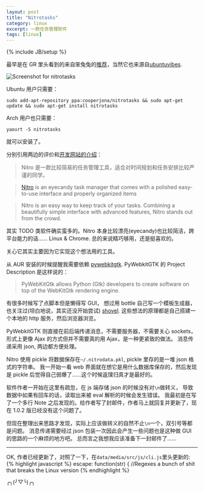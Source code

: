 ```yaml
---
layout: post
title: "Nitrotasks"
category: linux
excerpt: 一款任务管理软件
tags: [linux]
---
```

{% include JB/setup %}

最早是在 GR 里头看到的来自笨兔兔的[推荐](http://www.bentutu.com/2012/04/nitro-task-management-tool.html/)，当然它也来源自[ubuntuvibes](http://www.bentutu.com/2012/04/nitro-task-management-tool.html/).

![Screenshot for nitrotasks]({{BASE_PATH}}/images/misc/nitrotasks.jpg)

Ubuntu 用户只需要：

    sudo add-apt-repository ppa:cooperjona/nitrotasks && sudo apt-get update && sudo apt-get install nitrotasks

Arch 用户也只需要：

    yaourt -S nitrotasks

就可以安装了。

分别引用两边的评价和[开发网站的介绍](http://caffeinatedco.de/apps/)：

> Nitro 是一款比较简易的任务管理工具，适合对时间规划和任务安排比较严谨的同学。

> [Nitro](http://nitrotasks.com/) is an eyecandy task manager that comes with a polished easy-to-use interface and properly organized items

> Nitro is an easy way to keep track of your tasks. Combining a beautifully simple interface with advanced features, Nitro stands out from the crowd.

其实 TODO 类软件确实蛮多的。Nitro 本身比较漂亮(eyecandy)也比较简洁，跨平台能力的话…… Linux & Chrome. 总的来说精巧够用，还是挺喜欢的。

关心它其实主要因为它实现这个想法用的工具。

从 AUR 安装的时候提醒我需要依赖 [pywebkitgtk](http://code.google.com/p/pywebkitgtk/).
PyWebkitGTK 的 Project Description 是这样说的：

> PyWebKitGtk allows Python (Gtk) developers to create software on top of the WebKitGtk rendering engine.

有很多时候写了点脚本但是懒得写 GUI，
想过用 bottle 自己写一个模板生成器，
也关注过(坦白地说，其实还没开始尝试) [shovel](https://github.com/seomoz/shovel).
这些想法的原理都是自己搭建一个本地的 http 服务，然后浏览器浏览。

PyWebkitGTK 则直接在前后端传递消息，不需要服务器，不需要关心 sockets，形式上更像 Ajax 的方式但并不需要真的用 Ajax，是一种更紧致的做法。
消息传递采用 json, 两边都方便处理。

Nitro 使用 pickle 将数据保存在`~/.nitrodata.pkl`, pickle 里存的是一堆 json 格式的字符串。
我一开始一看 web 界面就在想它是用什么数据库保存的，然后发现是 pickle 后觉得自己弱爆了……这个时候返璞归真才是最好的。

软件作者一开始在这里有疏忽，在 js 端存储 json 的时候没有对`\n`做转义，
导致数据中如果有回车的话，读取出来被 eval 解析的时候会发生错误。
我最初是在写了一个多行 Note 之后发现的。给作者写了封邮件，作者马上就回复并更新了，现在 1.0.2 版已经没有这个问题了。

但现在整理出来思路才发现，实际上应该做转义的自然不止`\n`一个，双引号等都是问题。
消息传递需要经过 json 包装一次因此会产生一些问题也是这种做 GUI 的思路的一个麻烦的地方吧。
总而言之我想我应该准备下一封邮件了……

---

OK, 作者已经更新了，对照了一下，在`data/media/src/js/cli.js`里头更新的:
{% highlight javascript %}
          escape: function(str) {
            //Regexes a bunch of shit that breaks the Linux version
{% endhighlight %}

╭╮(╯▽╰)╭╮
